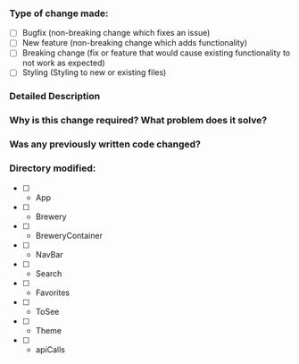 ### Type of change made:

- [ ] Bugfix (non-breaking change which fixes an issue)
- [ ] New feature (non-breaking change which adds functionality)
- [ ] Breaking change (fix or feature that would cause existing functionality to not work as expected)
- [ ] Styling (Styling to new or existing files)

### Detailed Description

### Why is this change required? What problem does it solve?

### Was any previously written code changed?

### Directory modified:

- [ ] - App
- [ ] - Brewery
- [ ] - BreweryContainer
- [ ] - NavBar
- [ ] - Search
- [ ] - Favorites
- [ ] - ToSee
- [ ] - Theme
- [ ] - apiCalls
